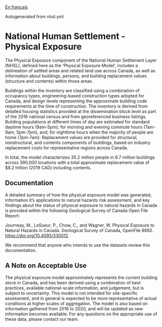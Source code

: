[En français](https://github.com/OpenDRR/national-human-settlement/blob/main/physical-exposure/LISEZMOI.md)

Autogenerated from nhsl.yml

# National Human Settlement - Physical Exposure

The Physical Exposure component of the National Human Settlement Layer (NHSL), defined here as the ‘Physical Exposure Model’, includes a delineation of settled areas and related land use across Canada, as well as information about buildings, persons, and building replacement values (structure and contents) within those areas.

Buildings within the inventory are classified using a combination of occupancy types, engineering-based construction types adopted for Canada, and design levels representing the approximate building code requirements at the time of construction. The inventory is derived from detailed housing statistics provided at the dissemination block level as part of the 2016 national census and from georeferenced business listings. Building populations at different times of day are estimated for standard daytime hours (9am-5pm); for morning and evening commute hours (7am-9am; 5pm-7pm), and; for nighttime hours when the majority of people are home (7pm-7am). Replacement values are provided for structural, nonstructural, and contents components of buildings, based on industry replacement costs for representative regions across Canada.

In total, the model characterizes 35.2 million people in 9.7 million buildings across 390,000 locations with a total approximate replacement value of $8.2 trillion (2019 CAD) including contents.

## Documentation

A detailed summary of how the physical exposure model was generated, information it’s applications to natural hazards risk assessment, and key findings about the status of physical exposure to natural hazards in Canada is provided within the following Geological Survey of Canada Open File Report:  

Journeay, M., LeSueur, P., Chow, C., and Wagner, W. Physical Exposure to Natural Hazards in Canada. Geological Survey of Canada, OpenFile 8892. https://doi.org/10.4095/330012.

We recommend that anyone who intends to use the datasets review this documentation. 

## A Note on Acceptable Use

The physical exposure model approximately represents the current building stock in Canada, and has been derived using a combination of best practices, available national-scale information, and judgement, but is subject to uncertainty. This model is not intended for site-specific assessment, and in general is expected to be more representative of actual conditions at higher scales of aggregation. The model is also based on information gathered from 2016 to 2020, and will be updated as new information becomes available. For any questions on the appropriate use of these data, please contact our team.
